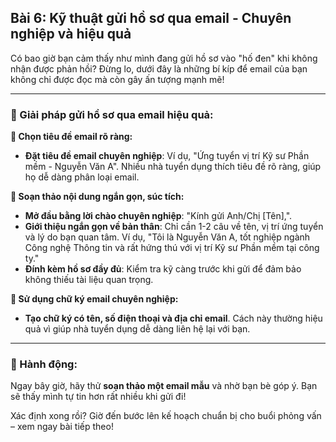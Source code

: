 ## Bài 6: Kỹ thuật gửi hồ sơ qua email - Chuyên nghiệp và hiệu quả

Có bao giờ bạn cảm thấy như mình đang gửi hồ sơ vào "hố đen" khi không nhận được phản hồi? Đừng lo, dưới đây là những bí kíp để email của bạn không chỉ được đọc mà còn gây ấn tượng mạnh mẽ!

---

### 📌 Giải pháp gửi hồ sơ qua email hiệu quả:

**🔹 Chọn tiêu đề email rõ ràng:**
- **Đặt tiêu đề email chuyên nghiệp**: Ví dụ, "Ứng tuyển vị trí Kỹ sư Phần mềm - Nguyễn Văn A". Nhiều nhà tuyển dụng thích tiêu đề rõ ràng, giúp họ dễ dàng phân loại email.

**🔹 Soạn thảo nội dung ngắn gọn, súc tích:**
- **Mở đầu bằng lời chào chuyên nghiệp**: "Kính gửi Anh/Chị [Tên],". 
- **Giới thiệu ngắn gọn về bản thân**: Chỉ cần 1-2 câu về tên, vị trí ứng tuyển và lý do bạn quan tâm. Ví dụ, "Tôi là Nguyễn Văn A, tốt nghiệp ngành Công nghệ Thông tin và rất hứng thú với vị trí Kỹ sư Phần mềm tại công ty."
- **Đính kèm hồ sơ đầy đủ**: Kiểm tra kỹ càng trước khi gửi để đảm bảo không thiếu tài liệu quan trọng.

**🔹 Sử dụng chữ ký email chuyên nghiệp:**
- **Tạo chữ ký có tên, số điện thoại và địa chỉ email**. Cách này thường hiệu quả vì giúp nhà tuyển dụng dễ dàng liên hệ lại với bạn.

---

### 🚀 Hành động:

Ngay bây giờ, hãy thử **soạn thảo một email mẫu** và nhờ bạn bè góp ý. Bạn sẽ thấy mình tự tin hơn rất nhiều khi gửi đi!

Xác định xong rồi? Giờ đến bước lên kế hoạch chuẩn bị cho buổi phỏng vấn – xem ngay bài tiếp theo!